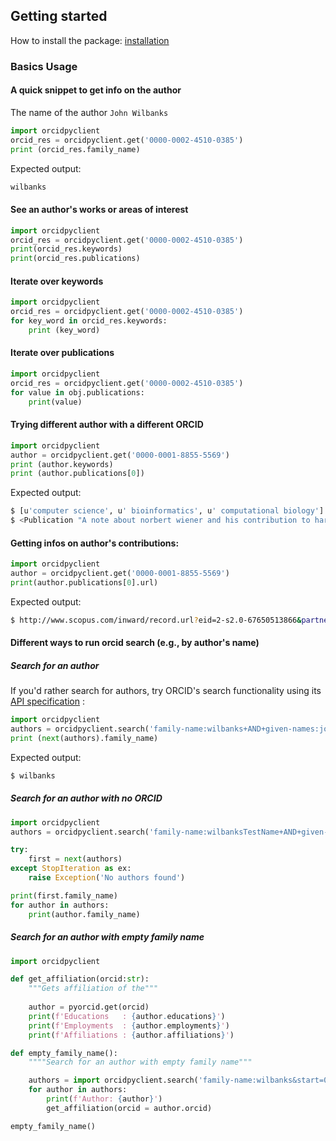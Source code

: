 ## Getting started

How to install the package: [installation](installation.md)

### Basics Usage

#### A quick snippet to get info on the author 

The name of the author ```John Wilbanks```

```python
import orcidpyclient
orcid_res = orcidpyclient.get('0000-0002-4510-0385')
print (orcid_res.family_name)
```

Expected output:
```bash
wilbanks
```

#### See an author's works or areas of interest

```python
import orcidpyclient
orcid_res = orcidpyclient.get('0000-0002-4510-0385')
print(orcid_res.keywords)
print(orcid_res.publications)
```
#### Iterate over keywords

```python
import orcidpyclient
orcid_res = orcidpyclient.get('0000-0002-4510-0385')
for key_word in orcid_res.keywords:
    print (key_word)
```

#### Iterate over publications

```python
import orcidpyclient
orcid_res = orcidpyclient.get('0000-0002-4510-0385')
for value in obj.publications:
    print(value)
```

#### Trying different author with a different ORCID

```python
import orcidpyclient
author = orcidpyclient.get('0000-0001-8855-5569')
print (author.keywords)
print (author.publications[0])
```

Expected output:

```bash
$ [u'computer science', u' bioinformatics', u' computational biology']
$ <Publication "A note about norbert wiener and his contribution to harmonic analysis and tauberian theorems">
```

#### Getting infos on author's contributions:

```python
import orcidpyclient
author = orcidpyclient.get('0000-0001-8855-5569')
print(author.publications[0].url)
````

Expected output:
```bash
$ http://www.scopus.com/inward/record.url?eid=2-s2.0-67650513866&partnerID=MN8TOARS
```

#### Different ways to run orcid search (e.g., by author's name)

##### Search for an author

If you'd rather search for authors, try ORCID's search functionality using its
[API specification](https://members.orcid.org/api/tutorial/search-orcid-registry) :

```python
import orcidpyclient
authors = orcidpyclient.search('family-name:wilbanks+AND+given-names:john')
print (next(authors).family_name)
```
Expected output:
```bash
$ wilbanks
```

##### Search for an author with no ORCID

```python
import orcidpyclient
authors = orcidpyclient.search('family-name:wilbanksTestName+AND+given-names:john')

try:
    first = next(authors)
except StopIteration as ex:
    raise Exception('No authors found')

print(first.family_name)
for author in authors:
    print(author.family_name)
```

##### Search for an author with empty family name

```python
import orcidpyclient

def get_affiliation(orcid:str):
    """Gets affiliation of the"""
    
    author = pyorcid.get(orcid)
    print(f'Educations   : {author.educations}')
    print(f'Employments  : {author.employments}')
    print(f'Affiliations : {author.affiliations}')

def empty_family_name():
    """"Search for an author with empty family name"""

    authors = import orcidpyclient.search('family-name:wilbanks&start=0&rows=3', verbose=False)
    for author in authors:
        print(f'Author: {author}')
        get_affiliation(orcid = author.orcid)

empty_family_name()
```